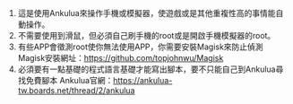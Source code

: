 1. 這是使用Ankulua來操作手機或模擬器，使遊戲或是其他重複性高的事情能自動操作。
2. 不需要使用到滑鼠，但必須自己刷手機的root或是開啟手機模擬器的root。
3. 有些APP會徵測root使你無法使用APP，你需要安裝Magisk來防止偵測
   Magisk安裝網址：https://github.com/topjohnwu/Magisk
4. 必須要有一點基礎的程式語言基礎才能寫出腳本，要不只能自己到Ankulua尋找免費腳本
   Ankulua官網：https://ankulua-tw.boards.net/thread/2/ankulua
